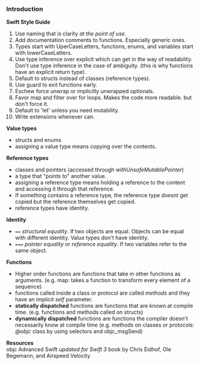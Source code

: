 ### Introduction

**Swift Style Guide**
1. Use naming that is clarity *at the point of use*.
2. Add documentation comments to functions. Especially generic ones.
3. Types start with UperCaseLetters, functions, enums, and variables start with lowerCaseLetters.
4. Use type inference over explicit which can get in the way of readability. Don't use type inference in the case of ambiguity. (this is why functions have an explicit return type).
5. Default to structs instead of classes (reference types).
6. Use guard to exit functions early.
7. Eschew force unwrap or implicitly unwrapped optionals.
8. Favor map and filter over for loops. Makes the code more readable. but don't force it.
9. Default to 'let' unless you need mutability.
10. Write extensions whenever can.

**Value types**
- structs and enums
- assigning a value type means copying over the contents.

**Reference types**
- classes and pointers (accessed through *withUnsafeMutablePointer*)
- a type that "points to" another value.
- assigning a reference type means holding a reference to the content and accessing it through that reference.
- If something contains a reference type, the reference type doesnt get copied but the reference themselves get copied.
- reference types have identity.

**Identity**
- ``` == ``` *structural equality*. If two objects are equal. Objects can be equal with different identity. Value types don't have identity.
- ``` === ``` *pointer equality* or *reference equality*. If two variables refer to the same object.

**Functions**
- Higher order functions are functions that take in other functions as arguments. (e.g. map: takes a function to transform every element of a sequence)
- functions called inside a class or protocol are called *methods* and they have an implicit *self* parameter.
- **statically dispatched** functions are functions that are known at compile time. (e.g. functions and methods called on structs)
- **dynamically dispatched** functions are functions the compiler doesn't necessarily know at compile time (e.g. methods on classes or protocols: *@objc* class by using selectors and objc_msgSend)

**Resources**\
objc Advanced Swift *updated for Swift 3* book by Chris Eidhof, Ole Begemann, and Airspeed Velocity